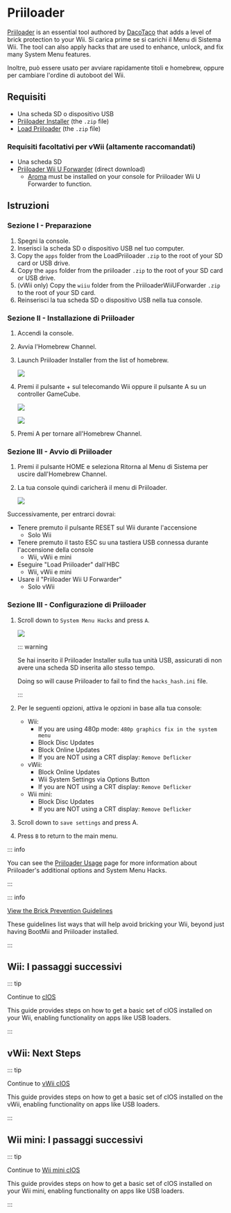 # Priiloader

[Priiloader](https://github.com/DacoTaco/priiloader) is an essential tool authored by [DacoTaco](https://github.com/DacoTaco) that adds a level of brick protection to your Wii. Si carica prime se si carichi il Menu di Sistema Wii. The tool can also apply hacks that are used to enhance, unlock, and fix many System Menu features.

Inoltre, può essere usato per avviare rapidamente titoli e homebrew, oppure per cambiare l'ordine di autoboot del Wii.

## Requisiti

- Una scheda SD o dispositivo USB
- [Priiloader Installer](https://oscwii.org/library/app/priiloader) (the `.zip` file)
- [Load Priiloader](https://oscwii.org/library/app/loadpriiloader) (the `.zip` file)

### Requisiti facoltativi per vWii (altamente raccomandati)

- Una scheda SD
- [Priiloader Wii U Forwarder](https://github.com/DacoTaco/priiloader/releases/download/0.10.0/PriiloaderWiiUForwarder.zip) (direct download)
  - [Aroma](https://wiiu.hacks.guide/#/aroma/getting-started) must be installed on your console for Priiloader Wii U Forwarder to function.

## Istruzioni

### Sezione I - Preparazione

1. Spegni la console.
2. Inserisci la scheda SD o dispositivo USB nel tuo computer.
3. Copy the `apps` folder from the LoadPriiloader `.zip` to the root of your SD card or USB drive.
4. Copy the `apps` folder from the priiloader `.zip` to the root of your SD card or USB drive.
5. (vWii only) Copy the `wiiu` folder from the PriiloaderWiiUForwarder `.zip` to the root of your SD card.
6. Reinserisci la tua scheda SD o dispositivo USB nella tua console.

### Sezione II - Installazione di Priiloader

1. Accendi la console.

2. Avvia l'Homebrew Channel.

3. Launch Priiloader Installer from the list of homebrew.

   ![](/images/hbc/priiloader-and-loadpriiloader.png)

4. Premi il pulsante + sul telecomando Wii oppure il pulsante A su un controller GameCube.

   ![](/images/priiloader/installer.png)

   ![](/images/priiloader/installing.png)

5. Premi A per tornare all'Homebrew Channel.

### Sezione III - Avvio di Priiloader

1. Premi il pulsante HOME e seleziona Ritorna al Menu di Sistema per uscire dall'Homebrew Channel.
2. La tua console quindi caricherà il menu di Priiloader.

   ![](/images/priiloader/menu.png)

Successivamente, per entrarci dovrai:

- Tenere premuto il pulsante RESET sul Wii durante l'accensione
  - Solo Wii
- Tenere premuto il tasto ESC su una tastiera USB connessa durante l'accensione della console
  - Wii, vWii e mini
- Eseguire "Load Priiloader" dall'HBC
  - Wii, vWii e mini
- Usare il "Priiloader Wii U Forwarder"
  - Solo vWii

### Sezione III - Configurazione di Priiloader

1. Scroll down to `System Menu Hacks` and press `A`.

   ![](/images/priiloader/menu_hacks.png)

   ::: warning

   Se hai inserito il Priiloader Installer sulla tua unità USB, assicurati di non avere una scheda SD inserita allo stesso tempo.

   Doing so will cause Priiloader to fail to find the `hacks_hash.ini` file.

   :::

2. Per le seguenti opzioni, attiva le opzioni in base alla tua console:
   - Wii:
     - If you are using 480p mode: `480p graphics fix in the system menu`
     - Block Disc Updates
     - Block Online Updates
     - If you are NOT using a CRT display: `Remove Deflicker`
   - vWii:
     - Block Online Updates
     - Wii System Settings via Options Button
     - If you are NOT using a CRT display: `Remove Deflicker`
   - Wii mini:
     - Block Disc Updates
     - If you are NOT using a CRT display: `Remove Deflicker`

3. Scroll down to `save settings` and press A.

4. Press `B` to return to the main menu.

::: info

You can see the [Priiloader Usage](priiloader-usage) page for more information about Priiloader's additional options and System Menu Hacks.

:::

::: info

[View the Brick Prevention Guidelines](bricks#brick-prevention)

These guidelines list ways that will help avoid bricking your Wii, beyond just having BootMii and Priiloader installed.

:::

## Wii: I passaggi successivi

::: tip

Continue to [cIOS](cios)

This guide provides steps on how to get a basic set of cIOS installed on your Wii, enabling functionality on apps like USB loaders.

:::

## vWii: Next Steps

::: tip

Continue to [vWii cIOS](cios-vwii)

This guide provides steps on how to get a basic set of cIOS installed on the vWii, enabling functionality on apps like USB loaders.

:::

## Wii mini: I passaggi successivi

::: tip

Continue to [Wii mini cIOS](cios-mini)

This guide provides steps on how to get a basic set of cIOS installed on your Wii mini, enabling functionality on apps like USB loaders.

:::
